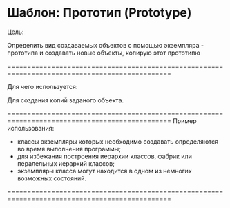 
Шаблон: Прототип (Prototype)
=======================================================================================================
Цель:

Определить вид создаваемых объектов с помощью экземпляра - прототипа и создавать новые объекты, 
копирую этот прототипю

===============================================================================================

Для чего используется:

Для создания копий заданого объекта.

===============================================================================================
Пример использования:

- классы экземпляры которых необходимо создавать определяются во время выполнения программы;
- для избежания построения иерархии классов, фабрик или пералельных иерархий классов;
- экземпляры класса могут находится в одном из немногих возможных состояний.

===============================================================================================